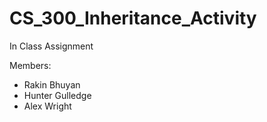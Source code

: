 # CS_300_Inheritance_Activity
In Class Assignment

Members:
  - Rakin Bhuyan
  - Hunter Gulledge
  - Alex Wright
